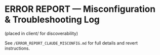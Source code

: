 # ERROR REPORT — Misconfiguration & Troubleshooting Log

(placed in client/ for discoverability)

See `/ERROR_REPORT_CLAUDE_MISCONFIG.md` for full details and revert instructions.
